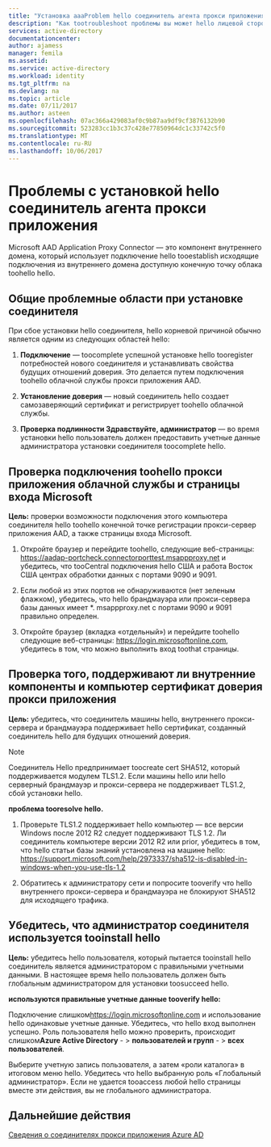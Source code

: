 ```yaml
---
title: "Установка aaaProblem hello соединитель агента прокси приложения | Документы Microsoft"
description: "Как tootroubleshoot проблемы вы может hello лицевой стороны, при установке соединителя агента прокси-сервера приложений"
services: active-directory
documentationcenter: 
author: ajamess
manager: femila
ms.assetid: 
ms.service: active-directory
ms.workload: identity
ms.tgt_pltfrm: na
ms.devlang: na
ms.topic: article
ms.date: 07/11/2017
ms.author: asteen
ms.openlocfilehash: 07ac366a429083af0c9b87aa9df9cf3876132b90
ms.sourcegitcommit: 523283cc1b3c37c428e77850964dc1c33742c5f0
ms.translationtype: MT
ms.contentlocale: ru-RU
ms.lasthandoff: 10/06/2017
---
```

# <a name="problem-installing-hello-application-proxy-agent-connector"></a>Проблемы с установкой hello соединитель агента прокси приложения

Microsoft AAD Application Proxy Connector — это компонент внутреннего домена, который использует подключение hello tooestablish исходящие подключения из внутреннего домена доступную конечную точку облака toohello hello.

## <a name="general-problem-areas-with-connector-installation"></a>Общие проблемные области при установке соединителя

При сбое установки hello соединителя, hello корневой причиной обычно является одним из следующих областей hello:

1.  **Подключение** — toocomplete успешной установке hello tooregister потребностей нового соединителя и устанавливать свойства будущих отношений доверия. Это делается путем подключения toohello облачной службы прокси приложения AAD.

2.  **Установление доверия** — новый соединитель hello создает самозаверяющий сертификат и регистрирует toohello облачной службы.

3.  **Проверка подлинности Здравствуйте, администратор** — во время установки hello пользователь должен предоставить учетные данные администратора установки соединителя toocomplete hello.

## <a name="verify-connectivity-toohello-cloud-application-proxy-service-and-microsoft-login-page"></a>Проверка подключения toohello прокси приложения облачной службы и страницы входа Microsoft

**Цель:** проверки возможности подключения этого компьютера соединителя hello toohello конечной точке регистрации прокси-сервер приложения AAD, а также страницы входа Microsoft.

1.  Откройте браузер и перейдите toohello, следующие веб-страницы: <https://aadap-portcheck.connectorporttest.msappproxy.net> и убедитесь, что tooCentral подключения hello США и работа Восток США центрах обработки данных с портами 9090 и 9091.

2.  Если любой из этих портов не обнаруживаются (нет зеленым флажком), убедитесь, что hello брандмауэра или прокси-сервера базы данных имеет \*. msappproxy.net с портами 9090 и 9091 правильно определен.

3.  Откройте браузер (вкладка «отдельный») и перейдите toohello следующие веб-страницы: <https://login.microsoftonline.com>, убедитесь в том, что можно выполнить вход toothat страницы.

## <a name="verify-machine-and-backend-components-support-for-application-proxy-trust-cert"></a>Проверка того, поддерживают ли внутренние компоненты и компьютер сертификат доверия прокси приложения

**Цель:** убедитесь, что соединитель машины hello, внутреннего прокси-сервера и брандмауэра поддерживает hello сертификат, созданный соединитель hello для будущих отношений доверия.

>[!NOTE]
>Соединитель Hello предпринимает toocreate cert SHA512, который поддерживается модулем TLS1.2. Если машины hello или hello серверный брандмауэр и прокси-сервера не поддерживает TLS1.2, сбой установки hello.
>
>

**проблема tooresolve hello.**

1.  Проверьте TLS1.2 поддерживает hello компьютер — все версии Windows после 2012 R2 следует поддерживают TLS 1.2. Ли соединитель компьютере версии 2012 R2 или prior, убедитесь в том, что hello статьи базы знаний установлена на машине hello: <https://support.microsoft.com/help/2973337/sha512-is-disabled-in-windows-when-you-use-tls-1.2>

2.  Обратитесь к администратору сети и попросите tooverify что hello внутреннего прокси-сервера и брандмауэра не блокируют SHA512 для исходящего трафика.

## <a name="verify-admin-is-used-tooinstall-hello-connector"></a>Убедитесь, что администратор соединителя используется tooinstall hello

**Цель:** убедитесь hello пользователя, который пытается tooinstall hello соединитель является администратором с правильными учетными данными. В настоящее время hello пользователь должен быть глобальным администратором для установки toosucceed hello.

**используются правильные учетные данные tooverify hello:**

Подключение слишком<https://login.microsoftonline.com> и использование hello одинаковые учетные данные. Убедитесь, что hello вход выполнен успешно. Роль пользователя hello можно проверить, происходит слишком**Azure Active Directory**  - &gt; **пользователей и групп**  - &gt; **всех пользователей**. 

Выберите учетную запись пользователя, а затем «роли каталога» в итоговом меню hello. Убедитесь что hello выбранную роль «Глобальный администратор». Если не удается tooaccess любой hello страницы вместе эти действия, вы не глобального администратора.

## <a name="next-steps"></a>Дальнейшие действия
[Сведения о соединителях прокси приложения Azure AD](application-proxy-understand-connectors.md)
